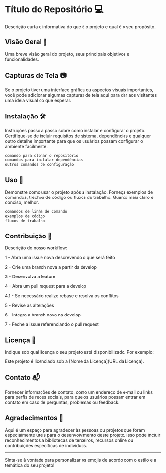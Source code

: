 # Título do Repositório 💻

Descrição curta e informativa do que é o projeto e qual é o seu propósito.

## Visão Geral 📄

Uma breve visão geral do projeto, seus principais objetivos e funcionalidades.

## Capturas de Tela 📷

Se o projeto tiver uma interface gráfica ou aspectos visuais importantes, você pode adicionar algumas capturas de
tela aqui para dar aos visitantes uma ideia visual do que esperar.

## Instalação 🛠️

Instruções passo a passo sobre como instalar e configurar o projeto. Certifique-se de incluir requisitos de sistema,
dependências e qualquer outro detalhe importante para que os usuários possam configurar o ambiente facilmente.

```bash
comando para clonar o repositório
comandos para instalar dependências
outros comandos de configuração
```

## Uso 🚀

Demonstre como usar o projeto após a instalação. Forneça exemplos de comandos, trechos de código ou fluxos de
trabalho. Quanto mais claro e conciso, melhor.

```bash
comandos de linha de comando
exemplos de código
fluxos de trabalho
```

## Contribuição 🤝

Descrição do nosso workflow:

1 - Abra uma issue nova descrevendo o que será feito

2 - Crie uma branch nova a partir da develop

3 - Desenvolva a feature

4 - Abra um pull request para a develop

4.1 - Se necessário realize rebase e resolva os conflitos

5 - Revise as alterações

6 - Integra a branch nova na develop

7 - Feche a issue referenciando o pull request

## Licença 📜

Indique sob qual licença o seu projeto está disponibilizado. Por exemplo:

Este projeto é licenciado sob a [Nome da Licença](URL da Licença).

## Contato 📬

Fornecer informações de contato, como um endereço de e-mail ou links para perfis de redes sociais, para que os
usuários possam entrar em contato em caso de perguntas, problemas ou feedback.

## Agradecimentos 🙏

Aqui é um espaço para agradecer às pessoas ou projetos que foram especialmente úteis para o desenvolvimento deste
projeto. Isso pode incluir reconhecimentos a bibliotecas de terceiros, recursos online ou contribuições específicas
de indivíduos.

---

Sinta-se à vontade para personalizar os emojis de acordo com o estilo e a temática do seu projeto!
